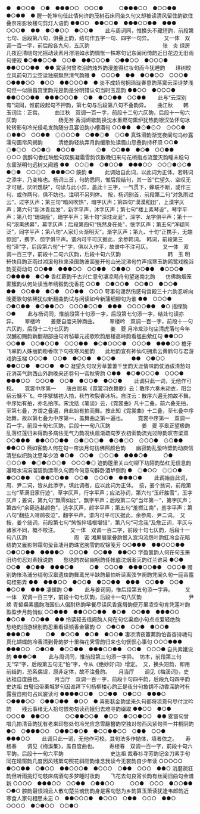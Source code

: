 <!-- { "loadSidebar": true } -->
●　●○○●　○●　●●●○○　○○○●　　　○●●●○○　●○○●●　●○●●　●
醒一乾坤句任此情何许韵茂树石床同坐久句又却被读清风留住韵欲住叠奈帘影妆楼句剪灯人语韵
●●○○　●●○○●　●●●○○●●　●●●　○○○●　●●　●○●○○　●○○●
   　　此与周词同，惟换头不藏短韵，前段第七句、后段第八句，俱叠上韵，结句作五字一句、四字一句异。 
　　又一体　双调一百一字，前后段各九句，五仄韵　　　　　　　　　　　　　　张　炎
绿房几夜迎清晓句光摇动读素月溶溶如水韵惆怅一株寒句记东阑闲倚韵近日花边无旧雨句便寂
●○●●○○●　○○●　●●○○○●　○●●○○　●○○○●　●●○○○●●　●●
寞读何曾吹泪韵烛外韵漫羞得红妆句而今犹睡韵　　琪树皎立风前句万尘空读独挹飘然清气韵雅
●　○○○●　●●　●○●○○　○○○●　　　○●●●○○　●○○　●●○○○●　●
淡不成娇句拥玲珑春意韵落寞云深诗梦浅句但一似唐昌宫里韵元是韵是分明错认句当时玉蕊韵
●●○○　●○○○●　●●○○○●●　●●●○○○●　○●　●○○●●　○○●●
   　　此与“云深别有”词同，惟前段起句不押韵，第七句与后段第八句不叠韵异。 
　
曲江秋　　韩玉词注：正宫。
　　曲江秋　双调一百一字，前段十二句六仄韵，后段十一句六仄韵　　　　　　　　杨无咎
香消烬歇韵换沈水重燃句熏炉犹热韵银汉坠怀句冰轮转影句冷光侵毛发韵随分且宴设韵小槽酒句
○○●●　●⊙●⊙○　⊙○○●　⊙●●○　○○●●　◎⊙○○●　○●●◎●　◎○●
真珠滑韵渐觉夜阑句乌纱露濡句画帘风揭韵　　　清绝韵轻纨弄月韵缓歌处读眉山怨叠韵持杯须
○○●　◎●◎○　○○●⊙　●○○●　　　　⊙●　○○●●　●○●　○○●●　⊙○○
我醉句香红映脸句双腕凝霜雪韵饮散晚归来句花梢指点流萤灭韵睡未稳句东窗渐明句远树又闻鶗
●●　○○◎●　○●○○●　●●●○○　○○◎●⊙○●　●◎●　○○◎○　●●●○○
鴃韵
●
   　　此调始自此词，以此词为正体。若韩词之添字，乃变格也。杨词三首，句韵悉同，惟后段结句，其一首“伫望久、空叹无才可赋，厌听鶗鴃”，句读与此小异，盖此十三字，一气贯下，蝉联不断，或作三句，或作两句，俱不妨也。注明不另列体。　按，杨词别首，前段第二句“对急雨过云”，过字仄声；第三句“暗风吹热”，暗字仄声；第四句“漠漠稻田”，上漠字仄声；第六句“新沐青丝发”，新字平声，沐字仄声；第七句“楼上素琴设”，琴字平声；第八句“珊瑚瘦”，珊字平声；第十句“深炷龙涎”，深字、龙字俱平声；第十一句“浓熏绣幕”，幕字仄声；后段第四句“恍然身在处”，恍字仄声；第五句“浑疑同泛”，同字平声；第八句“人家灯火渐明灭”，渐字仄声；第九、十句“正携手，无端惊回”，携字、惊字俱平声。谱内可平可仄据此，余参韩词。　韩词，前段第三句“泽”字，后段第六句“十”字，俱以入作平，故谱中不注可仄。 
　　又一体　双调一百三字，前段十二句六仄韵，后段十句六仄韵　　　　　　　　　韩　玉
明轩快目韵正雨过湘溪句秋来泽国韵波面鉴开句山光淀沸句竹声摇寒玉韵鸥鹭戏晚浴韵芰荷动句
○○●●　●●●○○　○○●●　○●●○　○○●●　●○○○●　○●●●●　●○●
香红蔌韵千古兴亡意句凄凉飏舟句望迷南北韵　　仿佛韵烟笼雾簇韵认何处读当年绣毂韵沈香花
○○●　○●○○●　○○●○　●○○●　　　●●　○○●●　●○●　○○●●　○○○
萼事句潇然伤感句宫殿三十六韵忍听向晚菱歌句依稀犹似新翻曲韵试与问读如今新蒲细柳句为谁
●●　○○○●　○●○●●　●○●●○○　○○○●○○●　●●●　○○○○●●　●○
摇绿韵
○●
   　　此与杨词同，惟前段第十句添一字，后段第七句添一字，结处句读亦异。 
　
翠楼吟　　姜夔自度夹钟商曲。
　　翠楼吟　双调一百一字，前段十一句六仄韵，后段十二句七仄韵　　　　　　　　姜　夔
月冷龙沙句尘清虎落句今年汉酺初赐韵新翻胡部曲句听毡幕元戎歌吹韵层楼高峙韵看槛曲萦红句
●●○○　○○●●　○○●○○●　○○○●●　●○●○○○●　○○○●　●●●○○
檐牙飞翠韵人姝丽韵粉香吹下句夜寒风细韵　　此地韵宜有神仙句拥素云黄鹤句与君游戏韵玉梯
○○○●　○○●　●○○●　●○○●　　　●●　○●○○　●●○○●　●○○●　●○
凝望久句叹芳草萋萋千里韵天涯情味韵仗酒祓清愁句花消英气韵西山外韵晚来还卷句一帘秋霁韵
○●●　●○●○○○●　○○○●　●●●○○　○○○●　○○●　●○○●　●○○●
   　　此调只此一词，无他作可校。 
　
霓裳中序第一　　唐白居易《霓裳羽衣舞歌》云：散序六奏未动衣，阳台宿云慵不飞。中序擘騞初入拍，秋竹吹裂春冰坼。自注云：散序六遍无拍故不舞，中序始有拍，亦名拍序。宋沈括《笔谈》云，《霓裳曲》凡十二叠，前六叠无拍，至第七叠，方谓之叠遍，自此始有拍而舞。按此知《霓裳曲》十二叠，至七叠中序始舞，故以第七叠为中序第一，盖舞曲之第一遍也。
　　霓裳中序第一　双调一百一字，前段十句七仄韵，后段十一句八仄韵　　　　　　姜　夔
亭皋正望极韵乱落红莲归未得韵多病怯无气力韵况纨扇渐疏句罗衣初索韵流光过隙韵叹杏梁双
○○●●●　●●○○○●●　⊙●◎○◎●　●⊙●◎○　⊙○○●　⊙○●●　●●○○
燕如客韵人何在句一帘淡月句彷佛照颜色韵　　幽寂韵乱蛩吟壁韵动庾信清愁似织韵沈思年少浪
●○●　○○●　◎○◎●　●●●○●　　　○●　◎○⊙●　●◎●⊙○◎●　○○⊙●◎
迹韵篴里关山句柳下坊陌韵坠红无信息韵漫暗水涓涓溜碧韵漂零久句而今何意句醉卧酒垆侧韵
●　◎●○○　◎◎○●　●○○●●　◎●●○○●●　○○●　⊙○○●　●●●○●
   　　此调始自此词，周、尹二词，皆从此添字，填此调者，应以此词为正体。　按，姜个翁词，前段第三句“草满旧家行迹”，草字仄声，行字平声；应法孙词，第六句“玉纤胜雪”，玉字仄声；姜词，第九句“飘零如此”，飘字平声；后段第二句“当年第一”，第字仄声；第四句“余葩选甚颜色”，选字仄声，颜字平声；第五句“羞撚江南”，羞字平声；第八句“翻些入啼鹃夜泣”，翻字平声。谱内可平可仄据此，余参周、尹二词。　又按，姜个翁词，前段第七句“煞憔悴墙根堪惜”，第八句“可念我”及詹正词，平仄与诸家不同，概不校注。 
　　又一体　双调一百二字，前段十句七仄韵，后段十一句八仄韵　　　　　　　　　周　密
湘屏展翠叠韵恨入宫沟流怨叶韵釭冷金花暗结韵又雁影带霜句蛩音凄月韵珠宽腕雪韵叹锦笺芳
○○●●●　●●○○○●●　○●○○●●　●●●●○　○○○●　○○●●　●●○○
字盈箧韵人何在句玉箫旧约句忍对素娥说韵　　愁绝韵衣砧幽咽韵任帐底沈烟渐灭韵红兰谁采
●○●　○○●　●○●●　●●●○●　　　○●　○○○●　●●●○○●●　○○○●
赠别韵怅洛浦分绡句汉皋遗玦韵舞鸾光半缺韵最怕听读离弦乍阕韵凭阑久句一庭香露句桂影弄
●●　●●●○○　●○○●　●○○●●　●●●　○○●●　○○●　●○○●　●●●
凄蝶韵
○●
   　　此与姜词同，惟后段第五句添一字异。 
　　又一体　双调一百三字，前段十句七仄韵，后段十一句八仄韵　　　　　　　　　尹　焕
青颦粲素靥韵海国仙人偏耐热韵早餐尽读风香露屑韵便万里凌空句肯凭莲叶韵盈盈步月韵悄似
○○●●●　●●○○○●●　●○●　○○●●　●●●○○　●○○●　○○●●　●●
怜读轻去瑶阙韵人何在句忆渠痴小句点点爱轻绝韵　　愁绝韵旧游轻别韵忍重看读锁香金箧韵
○　○●○●　○○●　●○○●　●●●○●　　　○●　●○○●　●○●　●○○●
凄凉清夜簟茀韵怕杳杳诗魂句真化蝴蝶韵冷香清到骨韵梦十里梅花霁雪韵归来也句恹恹心事句
○○○●●●　●●●○○　○●○●　●○○●●　●●●○○●●　○○●　○○○●
自共素娥说韵
●●●○●
   　　此与周词同，惟前段第三句添一字异。　坊本，前段第三句无“早”字，后段第五句无“怕”字，今从《绝妙好词》增定。　又，换头短韵，即用前结韵，恐系偶误，原非定体，故不注叠韵。 
　
月当厅　　调见《梅溪词》，史达祖自度曲也。
　　月当厅　双调一百一字，前段十句四平韵，后段九句四平韵　　　　　　　　　　史达祖
白璧旧带秦城梦句因谁拜下句杨柳楼心韵正是夜分句鱼钥不动香深韵时有露萤自照句占风裳读可
●●●●○○●　○○●●　○●○○　●●●○　○●●●○○　○●●○●●　●○○　●
喜影麸金韵坐来久句都将凉意句尽付沈吟韵　　残云事绪无人拾句恨匆匆读药娥归去难寻韵缀取
●●○○　●○●　○○○●　●●○○　　　○○●●○○●　●○○　●○○●○○　●●
雾窗句曾唱几拍清音韵犹有老来印愁处句冷光应念雪翻簪韵空独对句西风紧句弄一井桐阴韵
●○　○●●●○○　○●●○●○●　●○○●●○○　○●●　○○●　●●●○○
   　　此调只此一词，无他作可校。其句法多作拗体，填者依之。 
　
寿楼春　　调见《梅溪集》，盖自度曲也。
　　寿楼春　双调一百一字，前段十句六平韵，后段十一句六平韵　　　　　　　　　史达祖
裁春衫寻芳韵记金刀素手句同在晴窗韵几度因风残絮句照花斜阳韵谁念我读今无裳韵自少年读
○○○○○　●○○●●　○●○○　●●○○○●　●○○○　○●●　○○○　●●○
消磨疏狂韵但听雨挑灯句攲床病酒句多梦睡时妆韵　　飞花去句良宵长韵有丝阑旧曲句金谱新
○○○○　●●●○○　○○●●　○●●○○　　　○○●　○○○　●○○●●　○●○
腔韵最恨湘云人散句楚兰魂伤韵身是客句愁为乡韵算玉箫读犹逢韦郎韵近寒食人家句相思未忘
○　●●○○○●　●○○○　○●●　○○○　●●○　○○○○　●○●○○　○○●○

